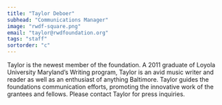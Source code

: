 ```yaml
---
title: "Taylor Deboer"
subhead: "Communications Manager"
image: "rwdf-square.png"
email: "taylor@rwdfoundation.org"
tags: "staff"
sortorder: "c"
---
```


Taylor is the newest member of the foundation. A 2011 graduate of Loyola University Maryland’s Writing program, Taylor is an avid music writer and reader as well as an enthusiast of anything Baltimore. Taylor guides the foundations communication efforts, promoting the innovative work of the grantees and fellows. Please contact Taylor for press inquiries.

